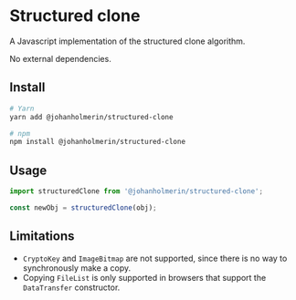 # Structured clone

A Javascript implementation of the structured clone algorithm.

No external dependencies.

## Install

```sh
# Yarn
yarn add @johanholmerin/structured-clone

# npm
npm install @johanholmerin/structured-clone
```

## Usage

```javascript
import structuredClone from '@johanholmerin/structured-clone';

const newObj = structuredClone(obj);
```

## Limitations

* `CryptoKey` and `ImageBitmap` are not supported, since there is no way to
  synchronously make a copy.
* Copying `FileList` is only supported in browsers that support the
  `DataTransfer` constructor.
